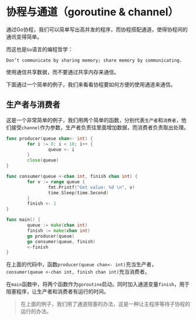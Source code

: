 # 协程与通道（goroutine & channel）

通过Go协程，我们可以简单写出高并发的程序，而协程搭配通道，使得协程间的通讯变得简单。

而这也是`Go`语言的编程哲学：

```
Don’t communicate by sharing memory; share memory by communicating.
```

使用通信共享数据，而不要通过共享内存来通信。

下面通过一个简单的例子，我们来看看协程要如何方便的使用通道来通信。

## 生产者与消费者

这是一个非常简单的例子，我们用两个简单的函数，分别代表`生产者`和`消费者`，他们接受`channel`作为参数，生产者负责往里面增加数据，而消费者负责取出处理。

```Go
func producer(queue chan<- int) {
        for i := 0; i < 10; i++ {
                queue <- i
        }
        close(queue)
}

func consumer(queue <-chan int, finish chan int) {
        for v := range queue {
                fmt.Printf("Get value: %d \n", v)
                time.Sleep(time.Second)
        }
        finish <- 1
}

func main() {
        queue := make(chan int)
        finish := make(chan int)
        go producer(queue)
        go consumer(queue, finish)
        <-finish
}
```

在上面的代码中，函数`producer(queue chan<- int)`充当生产者，`consumer(queue <-chan int, finish chan int)`充当消费者。

在`main`函数中，将两个函数作为`goroutine`启动。同时加入通道变量`finish`，用于阻塞程序，让生产者和消费者有运行的时间。

> 在上面的例子，我们用了通道阻塞的办法，这是一种让主程序等待子协程的运行的办法。
